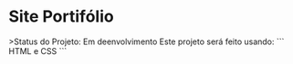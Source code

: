 <h1>Site Portifólio</h1>
>Status do Projeto: Em deenvolvimento
Este projeto será feito usando:
```
HTML e CSS
```
